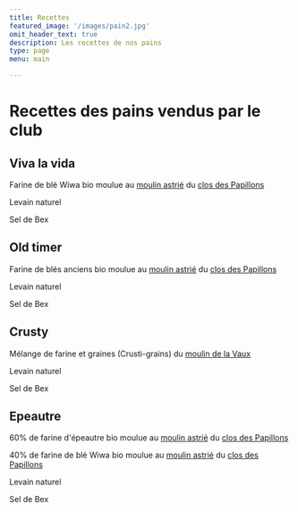 ```yaml
---
title: Recettes
featured_image: '/images/pain2.jpg'
omit_header_text: true
description: Les recettes de nos pains
type: page
menu: main

---
```


# Recettes des pains vendus par le club

## Viva la vida

Farine de blé Wiwa bio moulue au [moulin astrié](https://www.moulin-astreia.com/) du [clos des Papillons](https://closdespapillons.ch/)

Levain naturel

Sel de Bex

## Old timer

Farine de blés anciens bio moulue au [moulin astrié](https://www.moulin-astreia.com/) du [clos des Papillons](https://closdespapillons.ch/)

Levain naturel

Sel de Bex


## Crusty

Mélange de farine et graines (Crusti-grains) du [moulin de la Vaux](https://www.moulindelavaux.ch/)

Levain naturel

Sel de Bex


## Epeautre

60% de farine d'épeautre bio moulue au [moulin astrié](https://www.moulin-astreia.com/) du [clos des Papillons](https://closdespapillons.ch/)

40% de farine de blé Wiwa bio moulue au [moulin astrié](https://www.moulin-astreia.com/) du [clos des Papillons](https://closdespapillons.ch/)

Levain naturel

Sel de Bex
